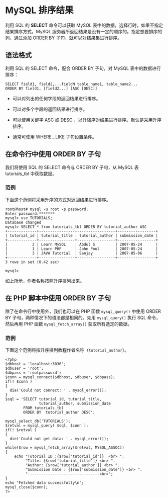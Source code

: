 # MySQL 排序结果

利用 SQL 的 **SELECT** 命令可以获取 MySQL 表中的数据。选择行时，如果不指定结果排序方式，MySQL 服务器所返回结果是没有一定的顺序的。指定想要排序的列，通过添加 ORDER BY 子句，就可以对结果集进行排序。

## 语法格式   

利用 SQL 的 SELECT 命令，配合 ORDER BY 子句，对 MySQL 表中的数据进行排序：  

```
SELECT field1, field2,...fieldN table_name1, table_name2...
ORDER BY field1, [field2...] [ASC [DESC]]

``` 


- 可以对列出的任何字段的返回结果进行排序。

- 可以对多个字段的返回结果进行排序。

- 可以使用关键字 ASC 或 DESC ，以升降序对结果进行排序。默认是采用升序排序。

- 通常可使用 WHERE...LIKE 子句设置条件。  




## 在命令行中使用 ORDER BY 子句  

我们将使用 SQL 的 SELECT 命令与 ORDER BY 子句，从 MySQL 表 tutorials_tbl 中获取数据。   

### 范例  

下面这个范例将采用升序的方式对返回结果进行排序。  

```
root@host# mysql -u root -p password;
Enter password:*******
mysql> use TUTORIALS;
Database changed
mysql> SELECT * from tutorials_tbl ORDER BY tutorial_author ASC
+-------------+----------------+-----------------+-----------------+
| tutorial_id | tutorial_title | tutorial_author | submission_date |
+-------------+----------------+-----------------+-----------------+
|           2 | Learn MySQL    | Abdul S         | 2007-05-24      |
|           1 | Learn PHP      | John Poul       | 2007-05-24      |
|           3 | JAVA Tutorial  | Sanjay          | 2007-05-06      |
+-------------+----------------+-----------------+-----------------+
3 rows in set (0.42 sec)

mysql>

```


如上所示，作者名称按照升序排列出来。   

## 在 PHP 脚本中使用 ORDER BY 子句  

除了在命令行中使用外，我们也可以在 PHP 函数 `mysql_query()` 中使用 ORDER BY 子句，两种情况下的语法都是相同的。先用 `mysql_query()` 执行 SQL 命令，然后再用 PHP 函数  `mysql_fetch_array()` 获取所有选定的数据。      


### 范例   

下面这个范例将按升序排列教程作者名称（`tutorial_author`）。  

```
<?php
$dbhost = 'localhost:3036';
$dbuser = 'root';
$dbpass = 'rootpassword';
$conn = mysql_connect($dbhost, $dbuser, $dbpass);
if(! $conn )
{
  die('Could not connect: ' . mysql_error());
}
$sql = 'SELECT tutorial_id, tutorial_title, 
               tutorial_author, submission_date
        FROM tutorials_tbl
        ORDER BY  tutorial_author DESC';

mysql_select_db('TUTORIALS');
$retval = mysql_query( $sql, $conn );
if(! $retval )
{
  die('Could not get data: ' . mysql_error());
}
while($row = mysql_fetch_array($retval, MYSQL_ASSOC))
{
    echo "Tutorial ID :{$row['tutorial_id']}  <br> ".
         "Title: {$row['tutorial_title']} <br> ".
         "Author: {$row['tutorial_author']} <br> ".
         "Submission Date : {$row['submission_date']} <br> ".
         "--------------------------------<br>";
} 
echo "Fetched data successfully\n";
mysql_close($conn);
?>
```   









